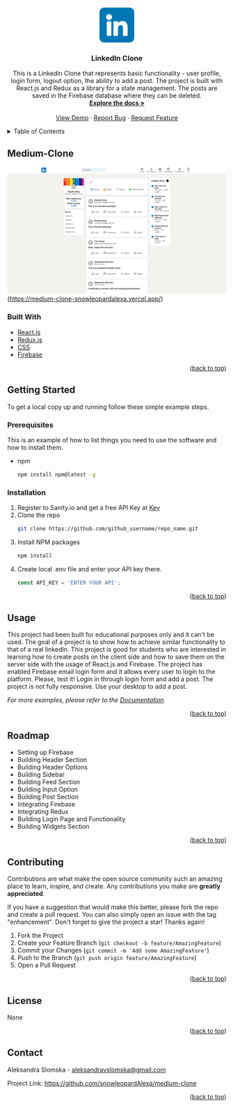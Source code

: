 <div id="top"></div>
<!-- PROJECT SHIELDS -->

<!-- PROJECT LOGO -->
<br />
<div align="center">
  <a href="https://github.com/snowleopardAlexa/medium-clone">
    <img src="/public/linkedin.png" alt="Logo" width="80" height="80">
  </a>

<h3 align="center">LinkedIn Clone</h3>

  <p align="center">
    This is a Linkedin Clone that represents basic functionality - user profile, login form, logout option, the ability to add a post. The project is built with React.js and Redux as a library for a state management. The posts are saved in the Firebase database where they can be deleted. 
    <br />
    <a href="https://github.com/snowleopardAlexa/medium-clone"><strong>Explore the docs »</strong></a>
    <br />
    <br />
    <a href="https://linkedin-clone-5ef14.web.app">View Demo</a>
    ·
    <a href="https://github.com/github_snowleopardAlexa/linkedin-clone/issues">Report Bug</a>
    ·
    <a href="https://github.com/github_snowleopardAlexa/linkedin-clone/issues">Request Feature</a>
  </p>
</div>



<!-- TABLE OF CONTENTS -->
<details>
  <summary>Table of Contents</summary>
  <ol>
    <li>
      <a href="#about-the-project">About The Project</a>
      <ul>
        <li><a href="#built-with">Built With</a></li>
      </ul>
    </li>
    <li>
      <a href="#getting-started">Getting Started</a>
      <ul>
        <li><a href="#prerequisites">Prerequisites</a></li>
        <li><a href="#installation">Installation</a></li>
      </ul>
    </li>
    <li><a href="#usage">Usage</a></li>
    <li><a href="#roadmap">Roadmap</a></li>
    <li><a href="#contributing">Contributing</a></li>
    <li><a href="#license">License</a></li>
    <li><a href="#contact">Contact</a></li>
    <li><a href="#acknowledgments">Acknowledgments</a></li>
  </ol>
</details>


<!-- ABOUT THE PROJECT -->
## Medium-Clone

![Alt text](/public/linkedin-clone.png?raw=true "Medium Clone")(https://medium-clone-snowleopardalexa.vercel.app/)

### Built With

* [React.js](https://reactjs.org/)
* [Redux.js](https://reduxjs.org/)
* [CSS](https://www.w3.org/Style/CSS/Overview.en.html)
* [Firebase](https://firebase.google.com)


<p align="right">(<a href="#top">back to top</a>)</p>


<!-- GETTING STARTED -->
## Getting Started

To get a local copy up and running follow these simple example steps.

### Prerequisites

This is an example of how to list things you need to use the software and how to install them.
* npm
  ```sh
  npm install npm@latest -g
  ```

### Installation

1. Register to Sanity.io and get a free API Key at [Key](https://www.sanity.io/)
2. Clone the repo
   ```sh
   git clone https://github.com/github_username/repo_name.git
   ```
3. Install NPM packages
   ```sh
   npm install
   ```
4. Create local .env file and enter your API key there.
   ```js
   const API_KEY = 'ENTER YOUR API';
   ```

<p align="right">(<a href="#top">back to top</a>)</p>



<!-- USAGE EXAMPLES -->
## Usage

This project had been built for educational purposes only and it can't be used. The goal of a project is to show how to achieve similar functionality to that of a real linkedIn. This project is good for students who are interested in learning how to create posts on the client side and how to save them on the server side with the usage of React.js and Firebase. The project has enabled Firebase email login form and it allows every user to login to the platform. Please, test it! Login in through login form and add a post. The project is not fully responsive. Use your desktop to add a post. 

_For more examples, please refer to the [Documentation](https://www.sanity.io/docs/getting-started)_

<p align="right">(<a href="#top">back to top</a>)</p>


<!-- ROADMAP -->
## Roadmap

- Setting up Firebase
- Building Header Section 
- Building Header Options
- Building Sidebar
- Building Feed Section
- Building Input Option
- Building Post Section
- Integrating Firebase
- Integrating Redux
- Building Login Page and Functionality 
- Building Widgets Section 

<p align="right">(<a href="#top">back to top</a>)</p>


<!-- CONTRIBUTING -->
## Contributing

Contributions are what make the open source community such an amazing place to learn, inspire, and create. Any contributions you make are **greatly appreciated**.

If you have a suggestion that would make this better, please fork the repo and create a pull request. You can also simply open an issue with the tag "enhancement".
Don't forget to give the project a star! Thanks again!

1. Fork the Project
2. Create your Feature Branch (`git checkout -b feature/AmazingFeature`)
3. Commit your Changes (`git commit -m 'Add some AmazingFeature'`)
4. Push to the Branch (`git push origin feature/AmazingFeature`)
5. Open a Pull Request

<p align="right">(<a href="#top">back to top</a>)</p>


<!-- LICENSE -->
## License

None

<p align="right">(<a href="#top">back to top</a>)</p>


<!-- CONTACT -->
## Contact

Aleksandra Slomska - aleksandravslomska@gmail.com

Project Link: https://github.com/snowleopardAlexa/medium-clone

<p align="right">(<a href="#top">back to top</a>)</p>



<!-- MARKDOWN LINKS & IMAGES -->
<!-- https://www.markdownguide.org/basic-syntax/#reference-style-links -->
[contributors-shield]: https://img.shields.io/github/contributors/snowleopardAlexa/medium-clone.svg?style=for-the-badge
[contributors-url]: https://github.com/github_username/repo_name/graphs/contributors
[forks-shield]: https://img.shields.io/github/forks/github_username/repo_name.svg?style=for-the-badge
[forks-url]: https://github.com/github_username/repo_name/network/members
[stars-shield]: https://img.shields.io/github/stars/github_username/repo_name.svg?style=for-the-badge
[stars-url]: https://github.com/github_username/repo_name/stargazers
[issues-shield]: https://img.shields.io/github/issues/github_username/repo_name.svg?style=for-the-badge
[issues-url]: https://github.com/github_username/repo_name/issues
[license-shield]: https://img.shields.io/github/license/github_username/repo_name.svg?style=for-the-badge
[license-url]: https://github.com/github_username/repo_name/blob/master/LICENSE.txt
[linkedin-shield]: https://img.shields.io/badge/-LinkedIn-black.svg?style=for-the-badge&logo=linkedin&colorB=555
[linkedin-url]: https://linkedin.com/in/linkedin_username
[product-screenshot]: images/screenshot.png

